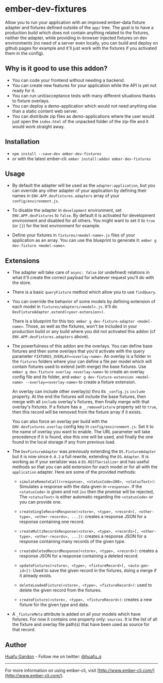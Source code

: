 # ember-dev-fixtures

Allow you to run your application with an improved ember-data fixture adapter and fixtures defined
outside of the `app/` tree. The goal is to have a production build which does not contain anything
related to the fixtures, neither the adapter, while providing in-browser injected fixtures on dev
environments (no need of a server even locally, you can build and deploy on github pages for example
and it'll just work with the fixtures if you activated them in the config).


## Why is it good to use this addon?

- You can code your frontend without needing a backend.
- You can create new features for your application while the API is yet not ready for it.
- You can run unit/acceptance tests with many different situations thanks to fixture overlays.
- You can deploy a demo-application which would not need anything else than a static content web
server.
- You can distribute zip files as demo-applications where the user would just open the `index.html`
of the unpacked folder of the zip-file and it would work straight away.


## Installation

* `npm install --save-dev ember-dev-fixtures`
* or with the latest ember-cli: `ember install:addon ember-dev-fixtures`


## Usage

* By default the adapter will be used as the `adapter:application`, but you can override any other
adapter of your application by defining their names in `ENV.APP.devFixtures.adapters` array of your
`config/environment.js`.

* To disable the adapter in `development` environment, set `ENV.APP.devFixtures` to `false`. By
default it is activated for development environment and disabled for all others. You might want to
set it to `true` (or `{}`) for the test environment for example.

* Define your fixtures in `fixtures/<model-name>.js` files of your application as an array. You can
use the blueprint to generate it: `ember g dev-fixture <model-name>`.


## Extensions

* The adapter will take care of `async: false` (or undefined) relations in what it'll create the
correct payload for whatever request you'll do with the store.

* There is a basic `queryFixture` method which allow you to use `findQuery`.

* You can override the behavior of some models by defining extension of each model in
`fixtures/adapters/<model>.js`. It'll do `DevFixtureAdapter.extend(<your-extension>)`.

    There is a blueprint for this too: `ember g dev-fixture-adapter <model-name>`. Those, as well as
    the fixtures, won't be included in your production build or any build where you did not activated
    this addon (cf `ENV.APP.devFixtures.adapters` above).
    
* The powerfulness of this addon are the overlays. You can define base fixtures and then some overlays
that you'd activate with the query parameter `FIXTURES_OVERLAY=<overlay-name>`. An overlay is a folder
in the `fixtures` folders where your can define a file per model which will contain fixtures used to
extend (with merge) the base fixtures. Use `ember g dev-fixture overlay <overlay-name>` to create an
overlay config file and its folder, and `ember g dev-fixture-extension <model-name> --overlay=<overlay-name>`
to create a fixture extension.

    An overlay can include other overlay(s) thru its `_config.js` `include` property. At the end the
    fixtures will include the base fixtures, then merge with all `include` overlay's fixtures, then
    finally merge with that overlay's fixtures. If a fixture has a `__removeFixture` property set to
    `true`, then this record will be removed from the fixture array if it exists.
    
    You can also force an overlay per build with the `ENV.devFixtures.overlay` config key in
    `config/environment.js`. Set it to the name of overlay you want to enable. The URL parameter
    will take precedence if it is found, else this one will be used, and finally the one found in the
    local storage if any from previous load.
    
* The `DevFixtureAdapter` was previously extending the `DS.FixtureAdapter` but it is now since `0.0.2`
a full rewrite, extending the `DS.Adapter`. It is working as if your serializer was a
`DS.RESTSerializer` and has useful methods so that you can add extension for each model or for all
with the `application` adapter. Here are some of the provided methods:

    - `simulateRemoteCall(<response>, <statusCode=200>, <statusText>)`: Simulates a response with
    the data given in `<response>`. If the `<statusCode>` is given and not `2xx` then the promise
    will be rejected, The `<statusText>` is either automatic regarding the `<statusCode>` or you can
    provide one.
    
    - `createSingleRecordResponse(<store>, <type>, <record>[, <other-type>, <other-records>, ...])`:
    creates a response JSON for a response containing one record.
    
    - `createMultiRecordsResponse(<store>, <type>, <records>[, <other-type>, <other-records>, ...])`:
    creates a response JSON for a response containing many records of the given type.
    
    - `createDeletedRecordResponse(<store>, <type>, <record>)`: creates a response JSON for a
    response containing a deleted record.
    
    - `updateFixtures(<store>, <type>, <fixtureRecord>[, <auto-gen-id>])`: Used to save the given
    record in the fixtures, doing a merge if it already exists.
    
    - `deleteLoadedFixture(<store>, <type>, <fixtureRecord>)`: used to delete the given record from
    the fixtures.
    
    - `createFixture(<store>, <type>, <fixtureRecord>)`: creates a new fixture for the given type
    and data.

* A `_fixtureMeta` attribute is added on all your models which have fixtures. For now it contains
one property only: `sources`. It is the list of all the fixture and overlay file path(s) that
have been used as source for that record.

## Author

[Huafu Gandon](http://huafu.github.io) - Follow me on twitter: [@huafu_g](https://twitter.com/huafu_g)

---

For more information on using ember-cli, visit [http://www.ember-cli.com/](http://www.ember-cli.com/).
